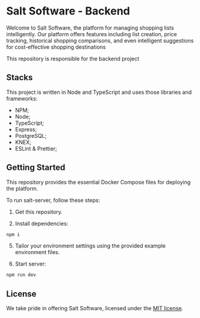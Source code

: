 # Salt Software - Backend

Welcome to Salt Software, the platform for managing shopping lists intelligently.
Our platform offers features including list creation, price tracking, historical shopping comparisons, and even intelligent suggestions for cost-effective shopping destinations

This repository is responsible for the backend project

## Stacks

This project is written in Node and TypeScript and uses those libraries and frameworks:

- NPM;
- Node;
- TypeScript;
- Express;
- PostgreSQL;
- KNEX;
- ESLint & Prettier;

## Getting Started

This repository provides the essential Docker Compose files for deploying the platform.

To run salt-server, follow these steps:

1. Get this repository.
   
3. Install dependencies:

```bash
npm i
```

5. Tailor your environment settings using the provided example environment files.

6. Start server:

```bash
npm run dev
```

## License

We take pride in offering Salt Software, licensed under the [MIT license](https://mit-license.org/). 

